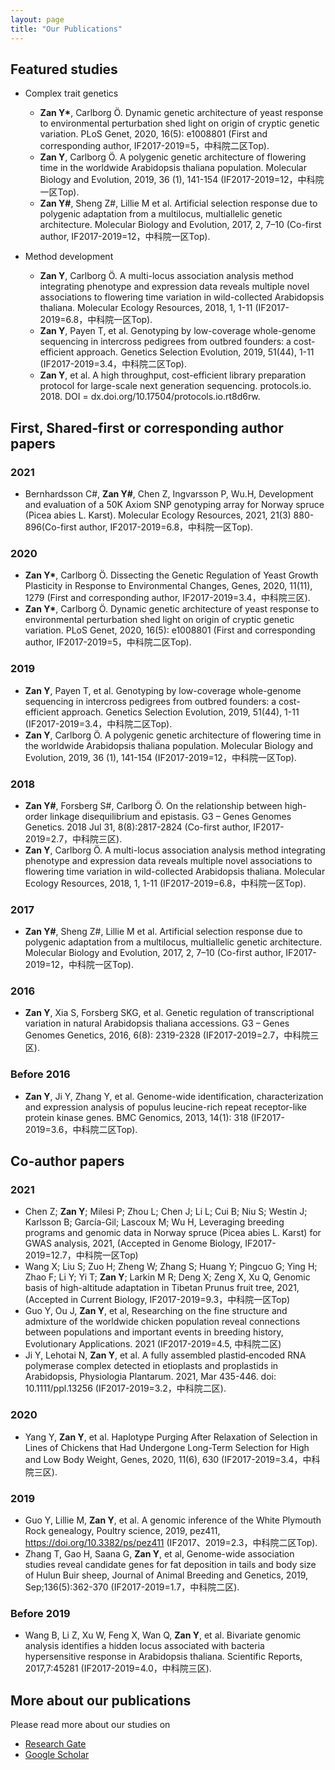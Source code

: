 ```yaml
---
layout: page
title: "Our Publications"
---
```

## Featured studies

* Complex trait genetics
  * <b>Zan Y*</b>, Carlborg Ö. Dynamic genetic architecture of yeast response to environmental perturbation shed light on origin of cryptic genetic variation. PLoS Genet, 2020, 16(5): e1008801 (First and corresponding author, IF2017-2019=5，中科院二区Top).
  * <b>Zan Y</b>, Carlborg Ö. A polygenic genetic architecture of flowering time in the worldwide Arabidopsis thaliana population. Molecular Biology and Evolution, 2019, 36 (1), 141-154 (IF2017-2019=12，中科院一区Top).
  * <b>Zan Y#</b>, Sheng Z#, Lillie M et al. Artificial selection response due to polygenic adaptation from a multilocus, multiallelic genetic architecture. Molecular Biology and Evolution, 2017, 2, 7–10 (Co-first author, IF2017-2019=12，中科院一区Top).

* Method development
  * <b>Zan Y</b>, Carlborg Ö. A multi-locus association analysis method integrating phenotype and expression data reveals multiple novel associations to flowering time variation in wild-collected Arabidopsis thaliana. Molecular Ecology Resources, 2018, 1, 1-11 (IF2017-2019=6.8，中科院一区Top).
  * <b>Zan Y</b>, Payen T, et al. Genotyping by low-coverage whole-genome sequencing in intercross pedigrees from outbred founders: a cost-efficient approach. Genetics Selection Evolution, 2019, 51(44), 1-11 (IF2017-2019=3.4，中科院二区Top).
  * <b>Zan Y</b>, et al. A high throughput, cost-efficient library preparation protocol for large-scale next generation sequencing. protocols.io. 2018. DOI = dx.doi.org/10.17504/protocols.io.rt8d6rw.


## First, Shared-first or corresponding author papers

### 2021
* Bernhardsson C#, <b>Zan Y#</b>, Chen Z, Ingvarsson P, Wu.H, Development and evaluation of a 50K Axiom SNP genotyping array for Norway spruce (Picea abies L. Karst). Molecular Ecology Resources, 2021, 21(3) 880-896(Co-first author, IF2017-2019=6.8，中科院一区Top).


### 2020
* <b>Zan Y*</b>, Carlborg Ö. Dissecting the Genetic Regulation of Yeast Growth Plasticity in Response to Environmental Changes, Genes, 2020, 11(11), 1279 (First and corresponding author, IF2017-2019=3.4，中科院三区).
* <b>Zan Y*</b>, Carlborg Ö. Dynamic genetic architecture of yeast response to environmental perturbation shed light on origin of cryptic genetic variation. PLoS Genet, 2020, 16(5): e1008801 (First and corresponding author, IF2017-2019=5，中科院二区Top).

### 2019
* <b>Zan Y</b>, Payen T, et al. Genotyping by low-coverage whole-genome sequencing in intercross pedigrees from outbred founders: a cost-efficient approach. Genetics Selection Evolution, 2019, 51(44), 1-11 (IF2017-2019=3.4，中科院二区Top).
* <b>Zan Y</b>, Carlborg Ö. A polygenic genetic architecture of flowering time in the worldwide Arabidopsis thaliana population. Molecular Biology and Evolution, 2019, 36 (1), 141-154 (IF2017-2019=12，中科院一区Top).

### 2018
* <b>Zan Y#</b>, Forsberg S#, Carlborg Ö. On the relationship between high-order linkage disequilibrium and epistasis. G3 – Genes Genomes Genetics. 2018 Jul 31, 8(8):2817-2824 (Co-first author, IF2017-2019=2.7，中科院三区).
* <b>Zan Y</b>, Carlborg Ö. A multi-locus association analysis method integrating phenotype and expression data reveals multiple novel associations to flowering time variation in wild-collected Arabidopsis thaliana. Molecular Ecology Resources, 2018, 1, 1-11 (IF2017-2019=6.8，中科院一区Top).

### 2017
* <b>Zan Y#</b>, Sheng Z#, Lillie M et al. Artificial selection response due to polygenic adaptation from a multilocus, multiallelic genetic architecture. Molecular Biology and Evolution, 2017, 2, 7–10 (Co-first author, IF2017-2019=12，中科院一区Top).

### 2016
* <b>Zan Y</b>, Xia S, Forsberg SKG, et al. Genetic regulation of transcriptional variation in natural Arabidopsis thaliana accessions. G3 – Genes Genomes Genetics, 2016, 6(8): 2319-2328 (IF2017-2019=2.7，中科院三区).

### Before 2016
* <b>Zan Y</b>, Ji Y, Zhang Y, et al. Genome-wide identification, characterization and expression analysis of populus leucine-rich repeat receptor-like protein kinase genes. BMC Genomics, 2013, 14(1): 318 (IF2017-2019=3.6，中科院二区Top).

## Co-author papers

### 2021
* Chen Z; <b>Zan Y</b>; Milesi P; Zhou L; Chen J; Li L; Cui B; Niu S; Westin J; Karlsson B; García-Gil; Lascoux M; Wu H, Leveraging breeding programs and genomic data in Norway spruce (Picea abies L. Karst) for GWAS analysis, 2021, (Accepted in Genome Biology, IF2017-2019=12.7，中科院一区Top)
* Wang X; Liu S; Zuo H; Zheng W; Zhang S; Huang Y; Pingcuo G; Ying H; Zhao F; Li Y; Yi T; <b>Zan Y</b>; Larkin M R; Deng X; Zeng X, Xu Q, Genomic basis of high-altitude adaptation in Tibetan Prunus fruit tree, 2021, (Accepted in Current Biology, IF2017-2019=9.3，中科院一区Top)
* Guo Y, Ou J, <b>Zan Y</b>, et al, Researching on the fine structure and admixture of the
worldwide chicken population reveal connections between populations and important events in breeding history, Evolutionary Applications. 2021 (IF2017-2019=4.5, 中科院二区)
* Ji Y, Lehotai N, <b>Zan Y</b>, et al. A fully assembled plastid‐encoded RNA polymerase complex detected in etioplasts and proplastids in Arabidopsis, Physiologia Plantarum. 2021, Mar 435-446. doi: 10.1111/ppl.13256 (IF2017-2019=3.2，中科院二区).

### 2020
* Yang Y, <b>Zan Y</b>, et al. Haplotype Purging After Relaxation of Selection in Lines of Chickens that Had Undergone Long-Term Selection for High and Low Body Weight, Genes, 2020, 11(6), 630 (IF2017-2019=3.4，中科院三区).

### 2019
* Guo Y, Lillie M, <b>Zan Y</b>, et al. A genomic inference of the White Plymouth Rock genealogy, Poultry science, 2019, pez411, https://doi.org/10.3382/ps/pez411 (IF2017、2019=2.3，中科院二区Top).
* Zhang T, Gao H, Saana G, <b>Zan Y</b>, et al, Genome-wide association studies reveal candidate genes for fat deposition in tails and body size of Hulun Buir sheep, Journal of Animal Breeding and Genetics, 2019, Sep;136(5):362-370 (IF2017-2019=1.7，中科院二区).

### Before 2019
* Wang B, Li Z, Xu W, Feng X, Wan Q, <b>Zan Y</b>, et al. Bivariate genomic analysis identifies a hidden locus associated with bacteria hypersensitive response in Arabidopsis thaliana. Scientific Reports, 2017,7:45281 (IF2017-2019=4.0，中科院三区).

## More about our publications

Please read more about our studies on
 * [Research Gate](https://www.researchgate.net/profile/Yanjun-Zan?ev=hdr_xprf&_sg=LhIjQTWSUEJrWlDW6ta17D8gFFfqRz8mtiitJSHTXBrmY55g6ntcUv6IGlD7TW3F_KmiCujHfIFVLl_rQ5h5HhTG)
 * [Google Scholar](https://scholar.google.se/citations?user=mDYaiRYAAAAJ&hl=zh-CN)
